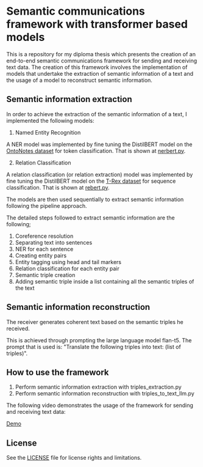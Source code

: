 # Semantic communications framework with transformer based models
 
 This is a repository for my diploma thesis which presents the creation of an end-to-end semantic
communications framework for sending and receiving text data. The creation of this framework involves the implementation of models that undertake the extraction of semantic information of a text and the usage of a model to reconstruct semantic information. 

## Semantic information extraction

 In order to achieve the extraction of the semantic information of a text, I implemented the following models:
 
 1. Named Entity Recognition

 A NER model was implemented by fine tuning the DistilBERT model on the [OntoNotes dataset](https://huggingface.co/datasets/SpeedOfMagic/ontonotes_english) for token classification. That is shown at [nerbert.py](https://github.com/nikoslefkos/semcom-framework/blob/main/nerbert.py).
 
 2. Relation Classification

 A relation classification (or relation extraction) model was implemented by fine tuning the DistilBERT model on the [T-Rex dataset](https://huggingface.co/datasets/relbert/t_rex) for sequence classification. That is shown at [rebert.py](https://github.com/nikoslefkos/semcom-framework/blob/main/rebert.py).

 The models are then used sequentially to extract semantic information following the pipeline approach. 

 The detailed steps followed to extract semantic information are  the following;
 
 1. Coreference resolution
 2. Separating text into sentences
 3. NER for each sentence
 4. Creating entity pairs
 5. Entity tagging using head and tail markers
 6. Relation classification for each entity pair
 7. Semantic triple creation
 8. Adding semantic triple inside a list containing all the semantic triples of the text


 ##  Semantic information reconstruction

 The receiver generates coherent text based on the semantic triples he received. 
 
 This is achieved through prompting the large language model flan-t5. The prompt that is used is: "Translate the following triples into text: (list of triples)".

 ## How to use the framework

 1. Perform semantic information extraction with triples_extraction.py 
 2. Perform semantic information reconstruction with triples_to_text_llm.py 

 The following video demonstrates the usage of the framework for sending and receiving text data: 
 
 [Demo](https://youtu.be/kkoRAqLQDZU)

 

 ## License

 See the [LICENSE]() file for license rights and limitations.



 




